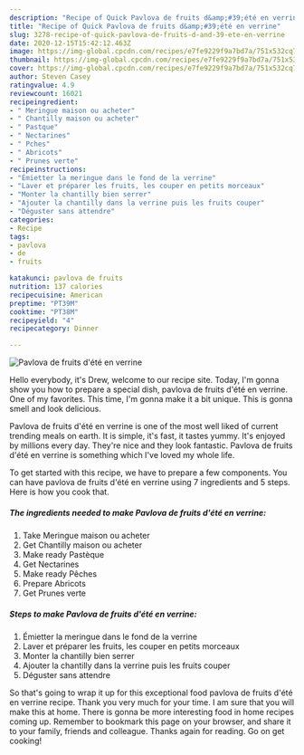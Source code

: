 ```yaml
---
description: "Recipe of Quick Pavlova de fruits d&amp;#39;été en verrine"
title: "Recipe of Quick Pavlova de fruits d&amp;#39;été en verrine"
slug: 3278-recipe-of-quick-pavlova-de-fruits-d-and-39-ete-en-verrine
date: 2020-12-15T15:42:12.463Z
image: https://img-global.cpcdn.com/recipes/e7fe9229f9a7bd7a/751x532cq70/pavlova-de-fruits-dete-en-verrine-photo-principale-de-la-recette.jpg
thumbnail: https://img-global.cpcdn.com/recipes/e7fe9229f9a7bd7a/751x532cq70/pavlova-de-fruits-dete-en-verrine-photo-principale-de-la-recette.jpg
cover: https://img-global.cpcdn.com/recipes/e7fe9229f9a7bd7a/751x532cq70/pavlova-de-fruits-dete-en-verrine-photo-principale-de-la-recette.jpg
author: Steven Casey
ratingvalue: 4.9
reviewcount: 16021
recipeingredient:
- " Meringue maison ou acheter"
- " Chantilly maison ou acheter"
- " Pastque"
- " Nectarines"
- " Pches"
- " Abricots"
- " Prunes verte"
recipeinstructions:
- "Émietter la meringue dans le fond de la verrine"
- "Laver et préparer les fruits, les couper en petits morceaux"
- "Monter la chantilly bien serrer"
- "Ajouter la chantilly dans la verrine puis les fruits couper"
- "Déguster sans attendre"
categories:
- Recipe
tags:
- pavlova
- de
- fruits

katakunci: pavlova de fruits 
nutrition: 137 calories
recipecuisine: American
preptime: "PT39M"
cooktime: "PT38M"
recipeyield: "4"
recipecategory: Dinner

---
```



![Pavlova de fruits d&#39;été en verrine](https://img-global.cpcdn.com/recipes/e7fe9229f9a7bd7a/751x532cq70/pavlova-de-fruits-dete-en-verrine-photo-principale-de-la-recette.jpg)

Hello everybody, it's Drew, welcome to our recipe site. Today, I'm gonna show you how to prepare a special dish, pavlova de fruits d&#39;été en verrine. One of my favorites. This time, I'm gonna make it a bit unique. This is gonna smell and look delicious.



Pavlova de fruits d&#39;été en verrine is one of the most well liked of current trending meals on earth. It is simple, it's fast, it tastes yummy. It's enjoyed by millions every day. They're nice and they look fantastic. Pavlova de fruits d&#39;été en verrine is something which I've loved my whole life.


To get started with this recipe, we have to prepare a few components. You can have pavlova de fruits d&#39;été en verrine using 7 ingredients and 5 steps. Here is how you cook that.

<!--inarticleads1-->

##### The ingredients needed to make Pavlova de fruits d&#39;été en verrine:

1. Take  Meringue maison ou acheter
1. Get  Chantilly maison ou acheter
1. Make ready  Pastèque
1. Get  Nectarines
1. Make ready  Pêches
1. Prepare  Abricots
1. Get  Prunes verte




<!--inarticleads2-->

##### Steps to make Pavlova de fruits d&#39;été en verrine:

1. Émietter la meringue dans le fond de la verrine
1. Laver et préparer les fruits, les couper en petits morceaux
1. Monter la chantilly bien serrer
1. Ajouter la chantilly dans la verrine puis les fruits couper
1. Déguster sans attendre




So that's going to wrap it up for this exceptional food pavlova de fruits d&#39;été en verrine recipe. Thank you very much for your time. I am sure that you will make this at home. There is gonna be more interesting food in home recipes coming up. Remember to bookmark this page on your browser, and share it to your family, friends and colleague. Thanks again for reading. Go on get cooking!
